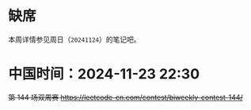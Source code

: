 
# 缺席

本周详情参见周日（`20241124`）的笔记吧。

# 中国时间：2024-11-23 22:30

~~第 144 场双周赛 https://leetcode-cn.com/contest/biweekly-contest-144/~~
